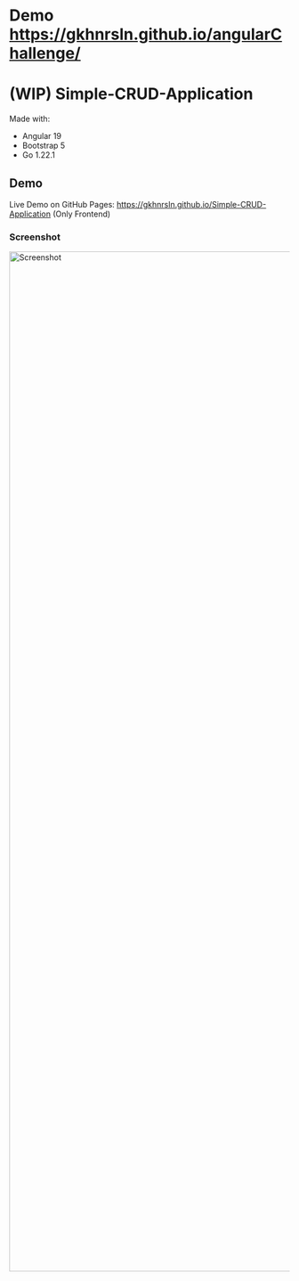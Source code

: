 **Demo**
https://gkhnrsln.github.io/angularChallenge/
=======
# (WIP) Simple-CRUD-Application
Made with:
- Angular 19
- Bootstrap 5
- Go 1.22.1

## Demo
Live Demo on GitHub Pages: https://gkhnrsln.github.io/Simple-CRUD-Application (Only Frontend)
### Screenshot
<img width="1832" alt="Screenshot" src="https://github.com/user-attachments/assets/3e33f6b3-2b1e-43ad-b574-c48fe31a7b19" />
